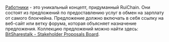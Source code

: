 [Работники](introduction/workers) - это уникальный концепт, придуманный RuiChain. Они состоят из предложений по предоставлению услуг в обмен на зарплату от самого блокчейна. Предложение должно включать в себя ссылку на веб-сайт или ветку форума, которая объясняет назначение предложения. Коллекцию предложений можно найти здесь: [BitSharestalk - Stakeholder Proposals Board](https://bitsharestalk.org/index.php/board,75.0.html).